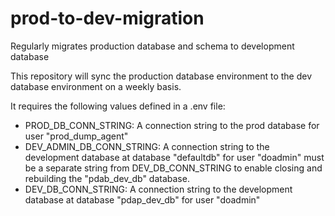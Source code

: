 # prod-to-dev-migration
Regularly migrates production database and schema to development database

This repository will sync the production database environment to the dev database environment on a weekly basis.

It requires the following values defined in a .env file:

* PROD_DB_CONN_STRING: A connection string to the prod database for user "prod_dump_agent"
* DEV_ADMIN_DB_CONN_STRING: A connection string to the development database at database "defaultdb" for user "doadmin" must be a separate string from DEV_DB_CONN_STRING to enable closing and rebuilding the "pdab_dev_db" database.
* DEV_DB_CONN_STRING: A connection string to the development database at database "pdap_dev_db" for user "doadmin"
